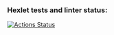 ### Hexlet tests and linter status:
[![Actions Status](https://github.com/Mariya3067237/frontend-project-44/workflows/hexlet-check/badge.svg)](https://github.com/Mariya3067237/frontend-project-44/actions)